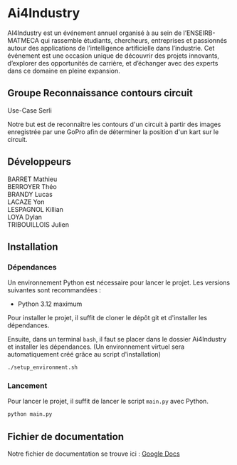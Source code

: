 # Ai4Industry

AI4Industry est un événement annuel organisé à au sein de l’ENSEIRB-MATMECA qui rassemble étudiants, chercheurs, entreprises et passionnés autour des applications de l’intelligence artificielle dans l’industrie. Cet événement est une occasion unique de découvrir des projets innovants, d’explorer des opportunités de carrière, et d’échanger avec des experts dans ce domaine en pleine expansion.

## Groupe Reconnaissance contours circuit

Use-Case Serli

Notre but est de reconnaître les contours d'un circuit à partir des images enregistrée par une GoPro afin de déterminer la position d'un kart sur le circuit.

## Développeurs
BARRET Mathieu \
BERROYER Théo \
BRANDY Lucas \
LACAZE Yon \
LESPAGNOL Killian \
LOYA Dylan \
TRIBOUILLOIS Julien

## Installation

### Dépendances

Un environnement Python est nécessaire pour lancer le projet. Les versions suivantes sont recommandées :
- Python 3.12 maximum

Pour installer le projet, il suffit de cloner le dépôt git et d'installer les dépendances.

Ensuite, dans un terminal `bash`, il faut se placer dans le dossier Ai4Industry et installer les dépendances. (Un environnement virtuel sera automatiquement créé grâce au script d'installation)

```bash
./setup_environment.sh
```

### Lancement

Pour lancer le projet, il suffit de lancer le script `main.py` avec Python.

```bash
python main.py
```

## Fichier de documentation

Notre fichier de documentation se trouve ici : [Google Docs](https://docs.google.com/document/d/1hk_b_O-R6k9tlzpkOYhZVsdVp4aHTr-BNDbaJqZFCWE/edit?usp=sharing)
